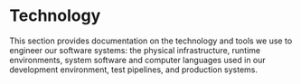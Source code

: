# Technology

This section provides documentation on the technology and tools we use to engineer our software systems: the physical infrastructure, runtime environments, system software and computer languages used in our development environment, test pipelines, and production systems.
